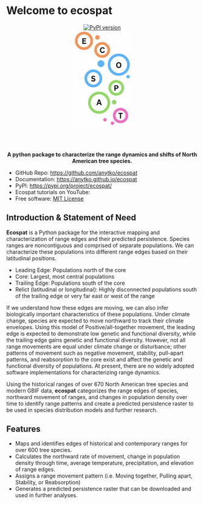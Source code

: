 # Welcome to ecospat

<div align="center">

  <a href="https://pypi.python.org/pypi/ecospat">
    <img src="https://img.shields.io/pypi/v/ecospat.svg" alt="PyPI version"/>
  </a>

  <br/>

  <a href="https://raw.githubusercontent.com/anytko/ecospat/master/logo.png">
    <img src="https://raw.githubusercontent.com/anytko/ecospat/master/logo.png" alt="logo" width="150"/>
  </a>

  <br/><br/>

  <strong>A python package to characterize the range dynamics and shifts of North American tree species.</strong>

</div>

-   GitHub Repo: <https://github.com/anytko/ecospat>
-   Documentation: <https://anytko.github.io/ecospat>
-   PyPI: <https://pypi.org/project/ecospat/>
-   Ecospat tutorials on YouTube:
-   Free software: <a href="https://opensource.org/license/MIT" target="_blank">MIT License</a>

## Introduction & Statement of Need
**Ecospat** is a Python package for the interactive mapping and characterization of range edges and their predicted persistence. Species ranges are noncontiguous and comprised of separate populations. We can characterize these populations into different range edges based on their latitudinal positions.
- Leading Edge: Populations north of the core
- Core: Largest, most central populations
- Trailing Edge: Populations south of the core
- Relict (latitudinal or longitudinal): Highly disconnected populations south of the trailing edge or very far east or west of the range

If we understand how these edges are moving, we can also infer biologically important characteristics of these populations. Under climate change, species are expected to move northward to track their climate envelopes. Using this model of Positive/all-together movement, the leading edge is expected to demonstrate low genetic and functional diversity, while the trailing edge gains genetic and functional diversity. However, not all range movements are equal under climate change or disturbance; other patterns of movement such as negative movement, stability, pull-apart patterns, and reabsorption to the core exist and affect the genetic and functional diversity of populations. At present, there are no widely adopted software implementations for characterizing range dynamics.

Using the historical ranges of over 670 North American tree species and modern GBIF data, **ecospat** categorizes the range edges of species, northward movement of ranges, and changes in population density over time to identify range patterns and create a predicted persistence raster to be used in species distribution models and further research.

## Features

-   Maps and identifies edges of historical and contemporary ranges for over 600 tree species.
-   Calculates the northward rate of movement, change in population density through time, average temperature, precipitation, and elevation of range edges.
-   Assigns a range movement pattern (i.e. Moving together, Pulling apart, Stability, or Reabsorption)
-   Generates a predicted persistence raster that can be downloaded and used in further analyses.
